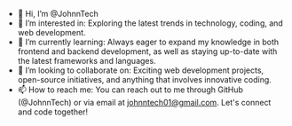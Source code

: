 - 👋 Hi, I’m @JohnnTech
- 👀 I’m interested in: Exploring the latest trends in technology, coding, and web development.
- 🌱 I’m currently learning: Always eager to expand my knowledge in both frontend and backend development, as well as staying up-to-date with the latest frameworks and languages.
- 💞️ I’m looking to collaborate on: Exciting web development projects, open-source initiatives, and anything that involves innovative coding.
- 📫 How to reach me: You can reach out to me through GitHub (@JohnnTech) or via email at johnntech01@gmail.com. Let's connect and code together!

<!---
JohnnTech/JohnnTech is a ✨ special ✨ repository because its `README.md` (this file) appears on your GitHub profile.
You can click the Preview link to take a look at your changes.
--->
